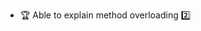 * <span id="outcome-inheritance-overloading-one">:trophy: Able to explain method overloading :two:</span>
